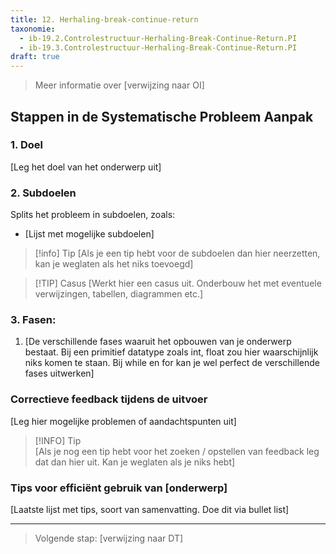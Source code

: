 ```yaml
---
title: 12. Herhaling-break-continue-return
taxonomie:
  - ib-19.2.Controlestructuur-Herhaling-Break-Continue-Return.PI
  - ib-19.3.Controlestructuur-Herhaling-Break-Continue-Return.PI
draft: true
---
```


> Meer informatie over [verwijzing naar OI]

## Stappen in de Systematische Probleem Aanpak
### 1. Doel
[Leg het doel van het onderwerp uit]

### 2. Subdoelen
Splits het probleem in subdoelen, zoals:
  - [Lijst met mogelijke subdoelen]

> [!info] Tip 
> [Als je een tip hebt voor de subdoelen dan hier neerzetten, kan je weglaten als het niks toevoegd]

>[!TIP] Casus
> [Werkt hier een casus uit. Onderbouw het met eventuele verwijzingen, tabellen, diagrammen etc.]

### 3. Fasen:
1. [De verschillende fases waaruit het opbouwen van je onderwerp bestaat. Bij een primitief datatype zoals int, float zou hier waarschijnlijk niks komen te staan. Bij while en for kan je wel perfect de verschillende fases uitwerken]

### Correctieve feedback tijdens de uitvoer
[Leg hier mogelijke problemen of aandachtspunten uit]

> [!INFO] Tip  
> [Als je nog een tip hebt voor het zoeken / opstellen van feedback leg dat dan hier uit. Kan je weglaten als je niks hebt]

### Tips voor efficiënt gebruik van [onderwerp]
[Laatste lijst met tips, soort van samenvatting. Doe dit via bullet list]

---

> Volgende stap: [verwijzing naar DT]
